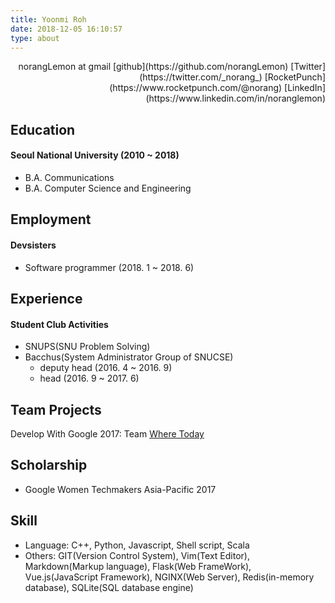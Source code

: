 ```yaml
---
title: Yoonmi Roh
date: 2018-12-05 16:10:57
type: about
---
```

<p align=right>
norangLemon at gmail
[github](https://github.com/norangLemon)
[Twitter](https://twitter.com/_norang_)
[RocketPunch](https://www.rocketpunch.com/@norang)
[LinkedIn](https://www.linkedin.com/in/noranglemon)
</p>

Education
---
#### Seoul National University (2010 ~ 2018)
* B.A. Communications
* B.A. Computer Science and Engineering

Employment
---
#### Devsisters
* Software programmer (2018. 1 ~ 2018. 6)

Experience
---
#### Student Club Activities
* SNUPS(SNU Problem Solving)
* Bacchus(System Administrator Group of SNUCSE)
  * deputy head (2016. 4 ~ 2016. 9)
  * head (2016. 9 ~ 2017. 6)

Team Projects
---
Develop With Google 2017: Team [Where Today](https://github.com/WhereToday)

Scholarship
---
* Google Women Techmakers Asia-Pacific 2017

Skill
---
* Language: C++, Python, Javascript, Shell script, Scala
* Others: GIT(Version Control System), Vim(Text Editor), Markdown(Markup language), Flask(Web FrameWork), Vue.js(JavaScript Framework), NGINX(Web Server), Redis(in-memory database), SQLite(SQL database engine)
